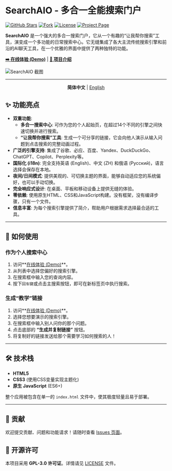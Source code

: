 # SearchAIO - 多合一全能搜索门户

[![GitHub Stars](https://img.shields.io/github/stars/MeowLove/SearchAIO?style=flat-square&logo=github)](https://github.com/MeowLove/SearchAIO/stargazers)
[![Fork](https://img.shields.io/github/forks/MeowLove/SearchAIO?style=flat-square&logo=github)](https://github.com/MeowLove/SearchAIO/network/members)
[![License](https://img.shields.io/github/license/MeowLove/SearchAIO?style=flat-square&color=blue)](https://github.com/MeowLove/SearchAIO/blob/main/LICENSE)
[![Project Page](https://img.shields.io/badge/项目主页-Website-green?style=flat-square)](https://www.cxthhhhh.com/search-aio/)

**SearchAIO** 是一个强大的多合一搜索门户，它从一个有趣的“让我帮你搜索”工具，演变成一个多功能的日常搜索中心。它无缝集成了各大主流传统搜索引擎和前沿的AI聊天工具，在一个优雅的界面中提供了两种独特的功能。

**[➡️ 在线体验 (Demo)](https://www.cxthhhhh.com/CXT-Lib/SearchAIO/)** | **[📖 项目介绍](https://www.cxthhhhh.com/search-aio/)**

![SearchAIO 截图](https://www.cxthhhhh.com/CXT-Lib/SearchAIO/img/screenshot.png)

---

<div align="center">
  <p>
    <b>简体中文</b> | <a href="README.md">English</a>
  </p>
</div>

## ✨ 功能亮点

-   **双重功能**:
    -   **多合一搜索中心**: 可作为您的个人起始页，在超过14个不同的引擎之间快速切换并进行搜索。
    -   **“让我帮你搜索”工具**: 生成一个可分享的链接，它会向他人演示从输入问题到点击搜索的完整动画过程。
-   **广泛的引擎支持**: 集成了谷歌、必应、百度、Yandex、DuckDuckGo、ChatGPT、Copilot、Perplexity等。
-   **国际化 (i18n)**: 完全支持英语 (English)、中文 (ZH) 和俄语 (Русский)，语言选择会保存在本地。
-   **夜间/日间模式**: 提供美观的、可切换主题的界面，能够自动适应您的系统偏好，也可以手动切换。
-   **完全响应式设计**: 在桌面、平板和移动设备上提供无缝的体验。
-   **零依赖**: 使用原生HTML、CSS和JavaScript构建。没有框架，没有编译步骤，只有一个文件。
-   **信息丰富**: 为每个搜索引擎提供了简介，帮助用户根据需求选择最合适的工具。

---

## 🚀 如何使用

### 作为个人搜索中心

1.  访问**[在线体验 (Demo)](https://www.cxthhhhh.com/CXT-Lib/SearchAIO/)**。
2.  从列表中选择您偏好的搜索引擎。
3.  在搜索框中输入您的查询内容。
4.  按下`回车键`或点击主搜索按钮，即可在新标签页中执行搜索。

### 生成“教学”链接

1.  访问**[在线体验 (Demo)](https://www.cxthhhhh.com/CXT-Lib/SearchAIO/)**。
2.  选择您想要演示的搜索引擎。
3.  在搜索框中输入别人问你的那个问题。
4.  点击底部的 **“生成并复制链接”** 按钮。
5.  将复制好的链接发送给那个需要学习如何搜索的人！

---

## 🛠️ 技术栈

-   **HTML5**
-   **CSS3** (使用CSS变量实现主题化)
-   **原生 JavaScript** (ES6+)

整个应用被包含在单一的 `index.html` 文件中，使其极度轻量且易于部署。

---

## 🤝 贡献

欢迎提交贡献、问题和功能请求！请随时查看 [Issues 页面](https://github.com/MeowLove/SearchAIO/issues)。

## 📄 开源许可

本项目采用 **GPL-3.0 许可证**。详情请见 [LICENSE](LICENSE) 文件。
